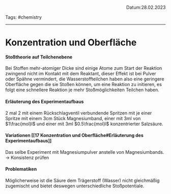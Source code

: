 <p align="right">Datum:28.02.2023</p>

Tags: #chemistry 

---
# Konzentration und Oberfläche
#### Stoßtheorie auf Teilchenebene
Bei Stoffen mehr-atomiger Dicke sind einige Atome zum Start der Reaktion zwingend nicht im Kontakt mit dem Reaktant, dieser Effekt ist bei Pulver oder Spähne vermindert, die Wasserstoffteilchen haben also eine geringere Oberfläche gegen die sie Stoßen können, um eine Reaktion zu initieren, es folgt eine schnellere Reaktion je mehr Stoßmöglichkeiten Teilchen haben.

#### Erläuterung des Experimentaufbaus
2 mal 2 mit einem Rückschlagventil verbundende Spritzen mit je einer Spritze mit einem 3cm Stück Magnesiumband, einer mit 3ml von $1\frac{mol}l$  und einer mit 3ml $0.5\frac{mol}l$ konzentrierter Salzsäure.

#### Variationen [[17 Konzentration und Oberfläche#Erläuterung des Experimentaufbaus]]
Das selbe Experiment mit Magnesiumpulver anstelle von Magnesiumbands.
→ Konsistenz prüfen


#### Problematiken
Möglicherweise ist die Säure dem Trägerstoff (Wasser) nicht gleichmäßig zugemischt und bietet deswegen unterschiedliche Stoßpotentiale.
